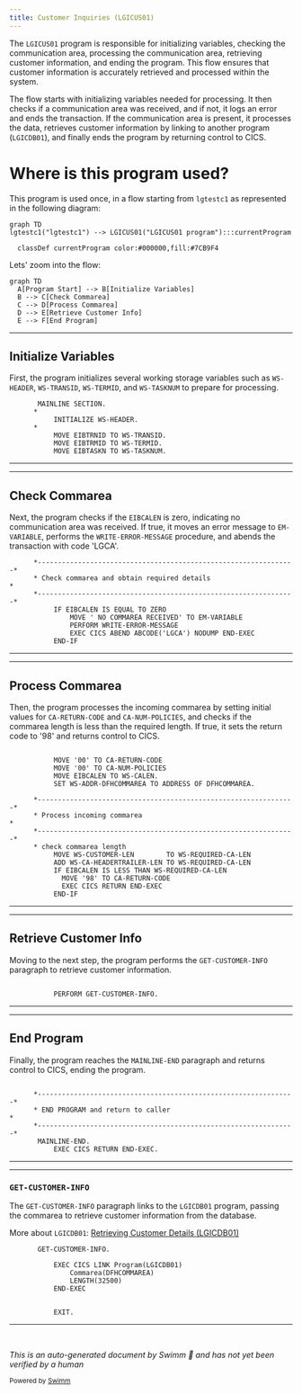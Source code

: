 ```yaml
---
title: Customer Inquiries (LGICUS01)
---
```

The <SwmToken path="base/src/lgicus01.cbl" pos="13:6:6" line-data="       PROGRAM-ID. LGICUS01.">`LGICUS01`</SwmToken> program is responsible for initializing variables, checking the communication area, processing the communication area, retrieving customer information, and ending the program. This flow ensures that customer information is accurately retrieved and processed within the system.

The flow starts with initializing variables needed for processing. It then checks if a communication area was received, and if not, it logs an error and ends the transaction. If the communication area is present, it processes the data, retrieves customer information by linking to another program (<SwmToken path="base/src/lgicus01.cbl" pos="122:9:9" line-data="           EXEC CICS LINK Program(LGICDB01)">`LGICDB01`</SwmToken>), and finally ends the program by returning control to CICS.

# Where is this program used?

This program is used once, in a flow starting from `lgtestc1` as represented in the following diagram:

```mermaid
graph TD
lgtestc1("lgtestc1") --> LGICUS01("LGICUS01 program"):::currentProgram

  classDef currentProgram color:#000000,fill:#7CB9F4
```

Lets' zoom into the flow:

```mermaid
graph TD
  A[Program Start] --> B[Initialize Variables]
  B --> C[Check Commarea]
  C --> D[Process Commarea]
  D --> E[Retrieve Customer Info]
  E --> F[End Program]
```

<SwmSnippet path="/base/src/lgicus01.cbl" line="77">

---

## Initialize Variables

First, the program initializes several working storage variables such as <SwmToken path="base/src/lgicus01.cbl" pos="79:3:5" line-data="           INITIALIZE WS-HEADER.">`WS-HEADER`</SwmToken>, <SwmToken path="base/src/lgicus01.cbl" pos="81:7:9" line-data="           MOVE EIBTRNID TO WS-TRANSID.">`WS-TRANSID`</SwmToken>, <SwmToken path="base/src/lgicus01.cbl" pos="82:7:9" line-data="           MOVE EIBTRMID TO WS-TERMID.">`WS-TERMID`</SwmToken>, and <SwmToken path="base/src/lgicus01.cbl" pos="83:7:9" line-data="           MOVE EIBTASKN TO WS-TASKNUM.">`WS-TASKNUM`</SwmToken> to prepare for processing.

```cobol
       MAINLINE SECTION.
      *
           INITIALIZE WS-HEADER.
      *
           MOVE EIBTRNID TO WS-TRANSID.
           MOVE EIBTRMID TO WS-TERMID.
           MOVE EIBTASKN TO WS-TASKNUM.
```

---

</SwmSnippet>

<SwmSnippet path="/base/src/lgicus01.cbl" line="84">

---

## Check Commarea

Next, the program checks if the <SwmToken path="base/src/lgicus01.cbl" pos="87:3:3" line-data="           IF EIBCALEN IS EQUAL TO ZERO">`EIBCALEN`</SwmToken> is zero, indicating no communication area was received. If true, it moves an error message to <SwmToken path="base/src/lgicus01.cbl" pos="88:14:16" line-data="               MOVE &#39; NO COMMAREA RECEIVED&#39; TO EM-VARIABLE">`EM-VARIABLE`</SwmToken>, performs the <SwmToken path="base/src/lgicus01.cbl" pos="89:3:7" line-data="               PERFORM WRITE-ERROR-MESSAGE">`WRITE-ERROR-MESSAGE`</SwmToken> procedure, and abends the transaction with code 'LGCA'.

```cobol
      *----------------------------------------------------------------*
      * Check commarea and obtain required details                     *
      *----------------------------------------------------------------*
           IF EIBCALEN IS EQUAL TO ZERO
               MOVE ' NO COMMAREA RECEIVED' TO EM-VARIABLE
               PERFORM WRITE-ERROR-MESSAGE
               EXEC CICS ABEND ABCODE('LGCA') NODUMP END-EXEC
           END-IF
```

---

</SwmSnippet>

<SwmSnippet path="/base/src/lgicus01.cbl" line="92">

---

## Process Commarea

Then, the program processes the incoming commarea by setting initial values for <SwmToken path="base/src/lgicus01.cbl" pos="93:9:13" line-data="           MOVE &#39;00&#39; TO CA-RETURN-CODE">`CA-RETURN-CODE`</SwmToken> and <SwmToken path="base/src/lgicus01.cbl" pos="94:9:13" line-data="           MOVE &#39;00&#39; TO CA-NUM-POLICIES">`CA-NUM-POLICIES`</SwmToken>, and checks if the commarea length is less than the required length. If true, it sets the return code to '98' and returns control to CICS.

```cobol

           MOVE '00' TO CA-RETURN-CODE
           MOVE '00' TO CA-NUM-POLICIES
           MOVE EIBCALEN TO WS-CALEN.
           SET WS-ADDR-DFHCOMMAREA TO ADDRESS OF DFHCOMMAREA.

      *----------------------------------------------------------------*
      * Process incoming commarea                                      *
      *----------------------------------------------------------------*
      * check commarea length
           MOVE WS-CUSTOMER-LEN        TO WS-REQUIRED-CA-LEN
           ADD WS-CA-HEADERTRAILER-LEN TO WS-REQUIRED-CA-LEN
           IF EIBCALEN IS LESS THAN WS-REQUIRED-CA-LEN
             MOVE '98' TO CA-RETURN-CODE
             EXEC CICS RETURN END-EXEC
           END-IF
```

---

</SwmSnippet>

<SwmSnippet path="/base/src/lgicus01.cbl" line="108">

---

## Retrieve Customer Info

Moving to the next step, the program performs the <SwmToken path="base/src/lgicus01.cbl" pos="109:3:7" line-data="           PERFORM GET-CUSTOMER-INFO.">`GET-CUSTOMER-INFO`</SwmToken> paragraph to retrieve customer information.

```cobol

           PERFORM GET-CUSTOMER-INFO.
```

---

</SwmSnippet>

<SwmSnippet path="/base/src/lgicus01.cbl" line="110">

---

## End Program

Finally, the program reaches the <SwmToken path="base/src/lgicus01.cbl" pos="114:1:3" line-data="       MAINLINE-END.">`MAINLINE-END`</SwmToken> paragraph and returns control to CICS, ending the program.

```cobol

      *----------------------------------------------------------------*
      * END PROGRAM and return to caller                               *
      *----------------------------------------------------------------*
       MAINLINE-END.
           EXEC CICS RETURN END-EXEC.

```

---

</SwmSnippet>

<SwmSnippet path="/base/src/lgicus01.cbl" line="120">

---

### <SwmToken path="base/src/lgicus01.cbl" pos="120:1:5" line-data="       GET-CUSTOMER-INFO.">`GET-CUSTOMER-INFO`</SwmToken>

The <SwmToken path="base/src/lgicus01.cbl" pos="120:1:5" line-data="       GET-CUSTOMER-INFO.">`GET-CUSTOMER-INFO`</SwmToken> paragraph links to the <SwmToken path="base/src/lgicus01.cbl" pos="122:9:9" line-data="           EXEC CICS LINK Program(LGICDB01)">`LGICDB01`</SwmToken> program, passing the commarea to retrieve customer information from the database.

More about <SwmToken path="base/src/lgicus01.cbl" pos="122:9:9" line-data="           EXEC CICS LINK Program(LGICDB01)">`LGICDB01`</SwmToken>: <SwmLink doc-title="Retrieving Customer Details (LGICDB01)">[Retrieving Customer Details (LGICDB01)](/.swm/retrieving-customer-details-lgicdb01.mx84ber5.sw.md)</SwmLink>

```cobol
       GET-CUSTOMER-INFO.

           EXEC CICS LINK Program(LGICDB01)
               Commarea(DFHCOMMAREA)
               LENGTH(32500)
           END-EXEC
      

           EXIT.
```

---

</SwmSnippet>

&nbsp;

*This is an auto-generated document by Swimm 🌊 and has not yet been verified by a human*

<SwmMeta version="3.0.0" repo-id="Z2l0aHViJTNBJTNBa3luZHJ5bC1jaWNzLWdlbmFwcCUzQSUzQVN3aW1tLURlbW8=" repo-name="kyndryl-cics-genapp"><sup>Powered by [Swimm](/)</sup></SwmMeta>
